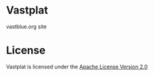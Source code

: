 Vastplat
========

vastblue.org site

License
=======
Vastplat is licensed under the [Apache License Version 2.0](https://www.apache.org/licenses/LICENSE-2.0)
